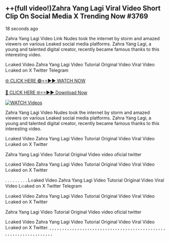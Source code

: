 ## ++(full video!)Zahra Yang Lagi Viral Video Short Clip On Social Media X Trending Now #3769

18 seconds ago

Zahra Yang Lagi Video Link Nudes took the internet by storm and amazed viewers on various Leaked social media platforms. Zahra Yang Lagi, a young and talented digital creator, recently became famous thanks to this interesting video.

L𝚎aked Video Zahra Yang Lagi Video Tutorial Original Video Viral Video L𝚎aked on X Twitter Telegram

[🌐 CLICK HERE 🟢==►► WATCH NOW](https://dekho-ki-hoy-07-2k25.blogspot.com/2025/01/viral-on.html)

[🔴 CLICK HERE 🌐==►► Download Now](https://dekho-ki-hoy-07-2k25.blogspot.com/2025/01/viral-on.html)

[![WATCH Videos](https://i.imgur.com/dJHk4Zq.gif)](https://dekho-ki-hoy-07-2k25.blogspot.com/2025/01/viral-on.html)

Zahra Yang Lagi Video Nudes took the internet by storm and amazed viewers on various Leaked social media platforms. Zahra Yang Lagi, a young and talented digital creator, recently became famous thanks to this interesting video.

L𝚎aked Video Zahra Yang Lagi Video Tutorial Original Video Viral Video L𝚎aked on X Twitter

Zahra Yang Lagi Video Tutorial Original Video video oficial twitter

L𝚎aked Video Zahra Yang Lagi Video Tutorial Original Video Viral Video L𝚎aked on X Twitter

. . . . . . . . . L𝚎aked Video Zahra Yang Lagi Video Tutorial Original Video Viral Video L𝚎aked on X Twitter Telegram

L𝚎aked Video Zahra Yang Lagi Video Tutorial Original Video Viral Video L𝚎aked on X Twitter

Zahra Yang Lagi Video Tutorial Original Video video oficial twitter

L𝚎aked Video Zahra Yang Lagi Video Tutorial Original Video Viral Video L𝚎aked on X Twitter.
,
,
,
,
,
,
,
,
,
,
,
,
,
,
,
,
,
,
,
,
,
,
,
,
,
,
,
,
,
,
,
,
,
,
,
,
,
,
,
,
,
,
,
,
,
,
,
,
,
,
,
,
,
,
,
,
,
,
,
,
,
,
,
,
,